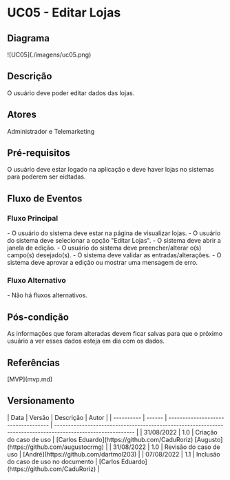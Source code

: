 <h1> UC05 - Editar Lojas </h1>

<h2><strong>Diagrama</strong></h2>
![UC05](./imagens/uc05.png)

<h2><strong>Descrição</strong></h2>
O usuário deve poder editar dados das lojas.

<h2><strong>Atores</strong></h2>
Administrador e Telemarketing

<h2><strong>Pré-requisitos</strong></h2>
O usuário deve estar logado na aplicação e deve haver lojas no sistemas para poderem ser eidtadas.

<h2><strong>Fluxo de Eventos</strong></h2>
<h3>Fluxo Principal</h3>
- O usuário do sistema deve estar na página de visualizar lojas.
- O usuário do sistema deve selecionar a opção "Editar Lojas".
- O sistema deve abrir a janela de edição.
- O usuário do sistema deve preencher/alterar o(s) campo(s) desejado(s).
- O sistema deve validar as entradas/alterações.
- O sistema deve aprovar a edição ou mostrar uma mensagem de erro.

<h3>Fluxo Alternativo</h3>
- Não há fluxos alternativos.

<h2><strong>Pós-condição</strong></h2>
As informações que foram alteradas devem ficar salvas para que o próximo usuário a ver esses dados esteja em dia com os dados.
<h2><strong>Referências</strong></h2>
[MVP](mvp.md)
<h2><strong>Versionamento</strong></h2>
| Data       | Versão | Descrição                           | Autor                                                                                                       |
| ---------- | ------ | ----------------------------------- | ----------------------------------------------------------------------------------------------------------- |
| 31/08/2022 | 1.0    | Criação do caso de uso                    | [Carlos Eduardo](https://github.com/CaduRoriz) [Augusto](https://github.com/augustocrmg) |
| 31/08/2022 | 1.0    | Revisão do caso de uso                    | [André](https://github.com/dartmol203) |   
| 07/08/2022 | 1.1    | Inclusão do caso de uso no documento                    | [Carlos Eduardo](https://github.com/CaduRoriz) |  